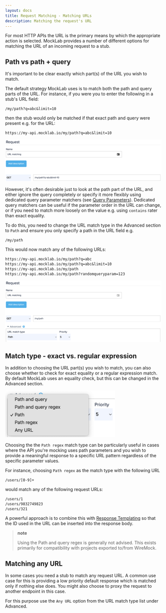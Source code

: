 ```yaml
---
layout: docs
title: Request Matching - Matching URLs
description: Matching the request's URL
---
```


For most HTTP APIs the URL is the primary means by which the appropriate action
is selected. MockLab provides a number of different options for matching the
URL of an incoming request to a stub.

## Path vs path + query

It's important to be clear exactly which part(s) of the URL you wish to match.

The default strategy MockLab uses is to match both the path and query parts of the
URL. For instance, if you were you to enter the following in a stub's URL field:

```
/my/path?q=abc&limit=10
```

then the stub would only be matched if that exact path and query were present e.g.
for the URL:

```
https://my-api.mocklab.io/my/path?q=abc&limit=10
```

<img src="/images/screenshots/url-path-and-query.png" title="Path and query matching" />


However, it's often desirable just to look at the path part of the URL, and either
ignore the query completely or specify it more flexibly using dedicated query parameter
matchers (see [Query Parameters](/docs/advanced-stubbing/#advanced-request-parameter-matching)).
Dedicated query matchers can be useful if the parameter order in the URL can change,
or if you need to match more loosely on the value e.g. using `contains` rater than
exact equality.

To do this, you need to change the URL match type in the Advanced section to `Path`
and ensure you only specify a path in the URL field e.g.

```
/my/path
```

This would now match any of the following URLs:

```
https://my-api.mocklab.io/my/path?q=abc
https://my-api.mocklab.io/my/path?q=abc&limit=10
https://my-api.mocklab.io/my/path
https://my-api.mocklab.io/my/path?randomqueryparam=123
```

<img src="/images/screenshots/url-path-matching.png" title="Path and query matching" />


## Match type - exact vs. regular expression

In addition to choosing the URL part(s) you wish to match, you can also choose whether
to check for exact equality or a regular expression match. By default MockLab uses
an equality check, but this can be changed in the Advanced section.

<img src="/images/screenshots/url-match-type.png" title="URL match types" style="height: 150px"/>

Choosing the the `Path regex` match type can be particularly useful in cases where
the API you're mocking uses path parameters and you wish to provide a meaningful response
to a specific URL pattern regardless of the specific parameter values.

For instance, choosing `Path regex` as the match type with the following URL

```
/users/[0-9]+
```

would match any of the following request URLs:

```
/users/1
/users/9832749823
/users/321
```

A powerful approach is to combine this with [Response Templating](/docs/response-templating/basics/)
so that the ID used in the URL can be inserted into the response body.


> **note**
>
> Using the Path and query regex is generally not advised. This exists primarily
> for compatibility with projects exported to/from WireMock.


## Matching any URL

In some cases you need a stub to match any request URL. A common use case for this
is providing a low priority default response which is matched only if nothing else does.
You might also choose to proxy the request to another endpoint in this case.

For this purpose use the `Any URL` option from the URL match type list under Advanced.
